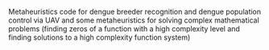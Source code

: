 Metaheuristics code for dengue breeder recognition and dengue population control via UAV and some metaheuristics for solving complex mathematical problems (finding zeros of a function with a high complexity level and finding solutions to a high complexity function system)
